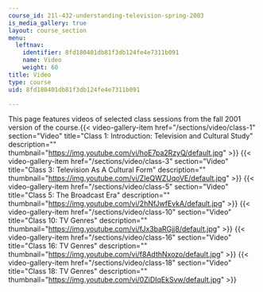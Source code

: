 ```yaml
---
course_id: 21l-432-understanding-television-spring-2003
is_media_gallery: true
layout: course_section
menu:
  leftnav:
    identifier: 8fd180401db81f3db124fe4e7311b091
    name: Video
    weight: 60
title: Video
type: course
uid: 8fd180401db81f3db124fe4e7311b091

---
```


This page features videos of selected class sessions from the fall 2001 version of the course.{{< video-gallery-item href="/sections/video/class-1" section="Video" title="Class 1: Introduction: Television and Cultural Study" description="" thumbnail="https://img.youtube.com/vi/hoE7pa2RzyQ/default.jpg" >}} {{< video-gallery-item href="/sections/video/class-3" section="Video" title="Class 3: Television As A Cultural Form" description="" thumbnail="https://img.youtube.com/vi/ZleQWZUqoVE/default.jpg" >}} {{< video-gallery-item href="/sections/video/class-5" section="Video" title="Class 5: The Broadcast Era" description="" thumbnail="https://img.youtube.com/vi/2hNfJwfEvkA/default.jpg" >}} {{< video-gallery-item href="/sections/video/class-10" section="Video" title="Class 10: TV Genres" description="" thumbnail="https://img.youtube.com/vi/fJx3baRGjj8/default.jpg" >}} {{< video-gallery-item href="/sections/video/class-16" section="Video" title="Class 16: TV Genres" description="" thumbnail="https://img.youtube.com/vi/f8AdthNxozo/default.jpg" >}} {{< video-gallery-item href="/sections/video/class-18" section="Video" title="Class 18: TV Genres" description="" thumbnail="https://img.youtube.com/vi/0ZiDIqEkSvw/default.jpg" >}}